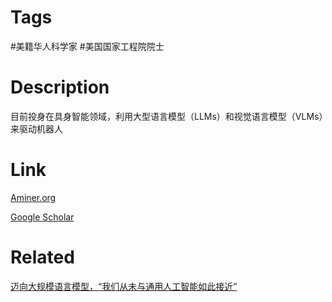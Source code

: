 # Tags

#美籍华人科学家 #美国国家工程院院士

# Description

目前投身在具身智能领域，利用大型语言模型（LLMs）和视觉语言模型（VLMs）来驱动机器人

# Link

[Aminer.org](https://www.aminer.org/profile/hongxia-yang/560590d745ce1e595e69ce3f)

[Google Scholar](https://scholar.google.com/citations?hl=en&user=iJlC5mMAAAAJ)

# Related

[迈向大规模语言模型，“我们从未与通用人工智能如此接近”](https://mp.weixin.qq.com/s/kUeUqCWYKvK5G8cLQmsVwA)